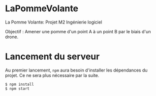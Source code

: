 # LaPommeVolante
La Pomme Volante: Projet M2 Ingénierie logiciel

Objectif : Amener une pomme d'un point A à un point B par le biais d'un drone.

# Lancement du serveur
Au premier lancement, `npm` aura besoin d'installer les dépendances du projet. Ce ne sera plus nécessaire par la suite.

```
$ npm install
$ npm start
```
